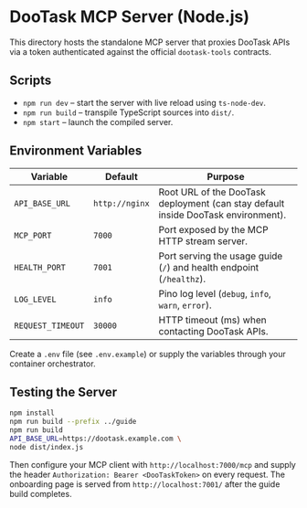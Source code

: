# DooTask MCP Server (Node.js)

This directory hosts the standalone MCP server that proxies DooTask APIs via a token authenticated against the official `dootask-tools` contracts.

## Scripts

- `npm run dev` – start the server with live reload using `ts-node-dev`.
- `npm run build` – transpile TypeScript sources into `dist/`.
- `npm start` – launch the compiled server.

## Environment Variables

| Variable | Default | Purpose |
| --- | --- | --- |
| `API_BASE_URL` | `http://nginx` | Root URL of the DooTask deployment (can stay default inside DooTask environment). |
| `MCP_PORT` | `7000` | Port exposed by the MCP HTTP stream server. |
| `HEALTH_PORT` | `7001` | Port serving the usage guide (`/`) and health endpoint (`/healthz`). |
| `LOG_LEVEL` | `info` | Pino log level (`debug`, `info`, `warn`, `error`). |
| `REQUEST_TIMEOUT` | `30000` | HTTP timeout (ms) when contacting DooTask APIs. |

Create a `.env` file (see `.env.example`) or supply the variables through your container orchestrator.

## Testing the Server

```bash
npm install
npm run build --prefix ../guide
npm run build
API_BASE_URL=https://dootask.example.com \
node dist/index.js
```

Then configure your MCP client with `http://localhost:7000/mcp` and supply the header
`Authorization: Bearer <DooTaskToken>` on every request. The onboarding page is served from
`http://localhost:7001/` after the guide build completes.
